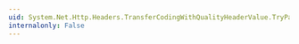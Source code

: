 ```yaml
---
uid: System.Net.Http.Headers.TransferCodingWithQualityHeaderValue.TryParse(System.String,System.Net.Http.Headers.TransferCodingWithQualityHeaderValue@)
internalonly: False
---
```

